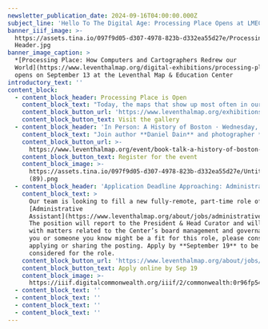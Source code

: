 ```yaml
---
newsletter_publication_date: 2024-09-16T04:00:00.000Z
subject_line: 'Hello To The Digital Age: Processing Place Opens at LMEC'
banner_iiif_image: >-
  https://assets.tina.io/097f9d05-d307-4978-823b-d332ea55d27e/Processing Place
  Header.jpg
banner_image_caption: >
  *[Processing Place: How Computers and Cartographers Redrew our
  World](https://www.leventhalmap.org/digital-exhibitions/processing-place/)*
  opens on September 13 at the Leventhal Map & Education Center
introductory_text: ''
content_block:
  - content_block_header: Processing Place is Open
    content_block_text: "Today, the maps that show up most often in our everyday lives—from walking directions on your phone to hourly weather maps—are made by computers. Even the simplest of these rely on vast databases of geographic information and complex systems of analysis and visualization. In our newest exhibition, [Processing Place: How Computers and Cartographers Redrew our World](https://www.leventhalmap.org/digital-exhibitions/processing-place/), we look at how computers and cartography have fused together over the past century—and how they redrew our world in the process.\n\nFrom September 13, 2024 through February 2025, we invite you visit our gallery to learn how the computer became a cartographer. Processing Place\_is curated by Leventhal Center staff members Ian Spangler, Assistant Curator of Digital & Participatory Geography, and Emily Bowe, Assistant Director.\_Admission is free.\n"
    content_block_button_url: 'https://www.leventhalmap.org/exhibitions/visit/'
    content_block_button_text: Visit the gallery
  - content_block_header: 'In Person: A History of Boston · Wednesday, September 25 6 pm ET'
    content_block_text: "Join author **Daniel Dain** and photographer **Peter Vanderwarker** as they talk about their new book,\_*A History of Boston*.\_Dain and Vanderwarker will act as your tour guide through the history of the city and discuss what lessons can be learned for the challenges of a modern urban area today. This event is hosted by the Boston Public Library Adult Programs and co-sponsored by the Leventhal Center.\n"
    content_block_button_url: >-
      https://www.leventhalmap.org/event/book-talk-a-history-of-boston-with-daniel-dain-and-peter-vanderwarker/
    content_block_button_text: Register for the event
    content_block_image: >-
      https://assets.tina.io/097f9d05-d307-4978-823b-d332ea55d27e/Untitled
      (89).png
  - content_block_header: 'Application Deadline Approaching: Administrative Assistant'
    content_block_text: >
      Our team is looking to fill a new fully-remote, part-time role of
      [Administrative
      Assistant](https://www.leventhalmap.org/about/jobs/administrative-assistant/).
      The position will report to the President & Head Curator and will assist
      with matters related to the Center’s board management and governance. If
      you or someone you know might be a fit for this role, please consider
      applying or sharing the posting. Apply by **September 19** to be
      considered for the role.
    content_block_button_url: 'https://www.leventhalmap.org/about/jobs/administrative-assistant/'
    content_block_button_text: Apply online by Sep 19
    content_block_image: >-
      https://iiif.digitalcommonwealth.org/iiif/2/commonwealth:0r96fp54z/2154,1509,1185,1071/pct:50/0/default.jpg
  - content_block_text: ''
  - content_block_text: ''
  - content_block_text: ''
  - content_block_text: ''
---
```


